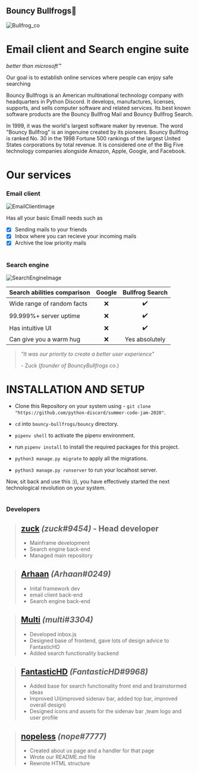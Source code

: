 ## Bouncy Bullfrogs🐸
![Bullfrog_co](https://cdn.discordapp.com/attachments/738752019392757881/741938900720943164/unknown.png)
# Email client and Search engine suite
*better than microsoft™️*

Our goal is to establish online services where people can enjoy safe searching


Bouncy Bullfrogs is an American multinational technology company with headquarters in Python Discord. It develops, manufactures, licenses, supports, and sells computer software and related services. Its best known software products are the Bouncy Bullfrog Mail and Bouncy Bullfrog Search.

In 1999, it was the world's largest software maker by revenue. The word "Bouncy Bullfrog" is an ingenuine created by its pioneers. Bouncy Bullfrog is ranked No. 30 in the 1998 Fortune 500 rankings of the largest United States corporations by total revenue. It is considered one of the Big Five technology companies alongside Amazon, Apple, Google, and Facebook.


# Our services
### Email client

![EmailClientImage](https://cdn.discordapp.com/attachments/738752019392757881/742046327176691742/unknown.png)

Has all your basic Emaill needs such as
- [x] Sending mails to your friends
- [x] Inbox where you can recieve your incoming mails
- [x] Archive the low priority mails

#
### Search engine
![SearchEngineImage](https://cdn.discordapp.com/attachments/738752019392757881/742046112180863077/unknown.png)

Search abilities comparison                |          **Google**     | **Bullfrog Search**
-------------------------------------------|-------------------------|---------------------
Wide range of random facts                 | <center>❌</center>    | <center>✔️</center>
99.999%+ server uptime                     | <center>❌</center>    | <center>✔️</center>
Has intuitive UI                           | <center>❌</center>    | <center>✔️</center>
Can give you a warm hug                    | <center>❌</center>    | <center>Yes absolutely</center>

> *"It was our priority to create a better user experience"*
>
> \- Zuck (*founder of BouncyBullfrogs co.*)

# INSTALLATION AND SETUP

- Clone this Repository on your system using - `git clone "https://github.com/python-discord/summer-code-jam-2020"`.

- `cd` into `bouncy-bullfrogs/bouncy` directory.

- `pipenv shell` to activate the pipenv environment.

- run `pipenv install` to install the required packages for this project.

- `python3 manage.py migrate` to apply all the migrations.

- `python3 manage.py runserver` to run your localhost server.

Now, sit back and use this :)), you have effectively started the next technological revolution on your system.

#
### Developers
> ## [zuck](https://github.com/arthtyagi) *(zuck#9454)* - Head developer
> * Mainframe development
> * Search engine back-end
> * Managed main repository


###
> ## **[Arhaan](https://github.com/Arhaan)** *(Arhaan#0249)*
> * Inital framework dev
> * email client back-end
> * Search engine back-end

###
> ## **[Multi](https://github.com/telugu-boy)** *(multi#3304)*
> * Developed inbox.js
> * Designed base of frontend, gave lots of design advice to FantasticHD
> * Added search functionality backend

###
> ## **[FantasticHD](https://github.com/Fantasticlegend1000)** *(FantasticHD#9968)*
> * Added base for search functionality front end and brainstormed ideas
> * Improved UI(improved sidenav bar, added top bar, improved overall design)
> * Designed icons and assets for the sidenav bar ,team logo and user profile

###
> ## **[nopeless](https://github.com/nopeless)** *(nope#7777)*
> * Created about us page and a handler for that page
> * Wrote our README.md file
> * Rewrote HTML structure
